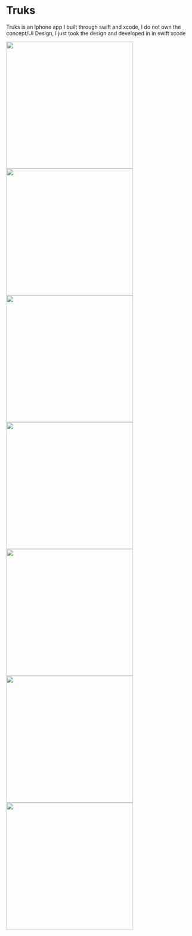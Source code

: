 # Truks

Truks is an Iphone app I built through swift and xcode, I do not own the concept/UI Design, 
I just took the design and developed in in swift xcode 

<img src="screenshots/1.png" width="340">
  <img src="screenshots/2.png" width="340">
    <img src="screenshots/3.png" width="340">
      <img src="screenshots/4.png" width="340">
        <img src="screenshots/5.png" width="340">
          <img src="screenshots/6.png" width="340">
            <img src="screenshots/7.png" width="340">
